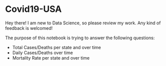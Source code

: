 # Covid19-USA
Hey there! I am new to Data Science, so please review my work. Any kind of feedback is welcomed!

The purpose of this notebook is trying to answer the following questions:

* Total Cases/Deaths per state and over time
* Daily Cases/Deaths over time
* Mortality Rate per state and over time
